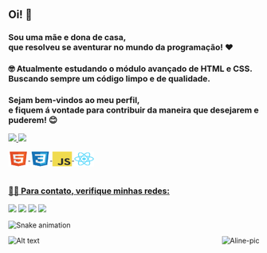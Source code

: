 ## Oi! 🤗
### Sou uma mãe e dona de casa, <br> que resolveu se aventurar no mundo da programação! ❤
### 🤓 Atualmente estudando o módulo avançado de HTML e CSS. <br> Buscando sempre um código limpo e de qualidade.
### Sejam bem-vindos ao meu perfil, <br> e fiquem á vontade para contribuir da maneira que desejarem e puderem! 😊

<div>
  <a href="https://github.com/alinemozer">
  <img height="180em" src="https://github-readme-stats.vercel.app/api?username=alinemozer&show_icons=true&theme=calm&include_all_commits=true&count_private=true"/>
  <img height="180em" src="https://github-readme-stats.vercel.app/api/top-langs/?username=alinemozer&layout=compact&langs_count=6&theme=calm"/>
</div>
 
<div style="display: inline_block"> <br>
  <img align="center" alt="HTML" height="30" width="40" src="https://raw.githubusercontent.com/devicons/devicon/master/icons/html5/html5-original.svg">
  <img align="center" alt="CSS" height="30" width="40" src="https://raw.githubusercontent.com/devicons/devicon/master/icons/css3/css3-original.svg">
  <img align="center" alt="JS" height="30" width="40" src="https://raw.githubusercontent.com/devicons/devicon/master/icons/javascript/javascript-original.svg">
  <img align="center" alt="REACT" height="30" width="40" src="https://raw.githubusercontent.com/devicons/devicon/master/icons/react/react-original.svg">
</div> 
 <br> 
<h3>🙋‍♀ Para contato, verifique minhas redes:</h3>
  
<div>
   <a href="https://www.linkedin.com/in/aline-mozer-baptista-8b9749231/" target="_blank"><img src="https://img.shields.io/badge/-linkedin-7289DA?style=for-the-badge&logo=linkedin&logoColor=white"></a>
  <a href ="mailto:alinemozer@gmail.com" target="_blank"><img src="https://img.shields.io/badge/-Gmail-%23E4405F?style=for-the-badge&logo=gmail&logoColor=white"></a>
  <a href ="https://wa.me/5527999180477" target="_blank"><img src="https://img.shields.io/badge/WhatsApp-25D366?style=for-the-badge&logo=whatsapp&logoColor=white"></a>
  <a href ="https://www.instagram.com/alinemozer/" target="_blank"><img src="https://img.shields.io/badge/Instagram-bc3280?style=for-the-badge&logo=instagram&logoColor=white"></a>
  
![Snake animation](https://github.com/alinemozer/alinemozer/blob/output/github-contribution-grid-snake.svg)
</div>
  
<img align="right" alt="Aline-pic" height="150" src="https://share-cdn.picrew.me/shareImg/org/202203/338224_vx3Im8PI.png" data-canonical-src="https://share-cdn.picrew.me/shareImg/org/202203/338224_vx3Im8PI.png" style="max-width: 100%;">
  
![Alt text](https://spotify-recently-played-readme.vercel.app/api?user=12165858419)
  
